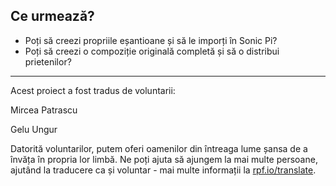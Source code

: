 ## Ce urmează?

- Poți să creezi propriile eșantioane și să le imporți în Sonic Pi?
- Poți să creezi o compoziție originală completă și să o distribui prietenilor?

***
Acest proiect a fost tradus de voluntarii:

Mircea Patrascu

Gelu Ungur

Datorită voluntarilor, putem oferi oamenilor din întreaga lume șansa de a învăța în propria lor limbă. Ne poți ajuta să ajungem la mai multe persoane, ajutând la traducere ca și voluntar - mai multe informații la [rpf.io/translate](https://rpf.io/translate).